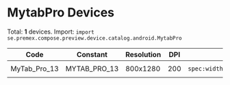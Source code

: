 # MytabPro Devices

Total: **1** devices. Import: `import se.premex.compose.preview.device.catalog.android.MytabPro`

| Code | Constant | Resolution | DPI | Compose Spec | Preview Usage |
|------|----------|------------|-----|-------------|---------------|
| MyTab_Pro_13 | MYTAB_PRO_13 | 800x1280 | 200 | `spec:width=800px,height=1280px,dpi=200` | `@Preview(device = MytabPro.MYTAB_PRO_13)` |

<!-- Generated automatically. Do not edit manually. -->
